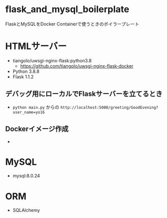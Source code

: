 # flask_and_mysql_boilerplate
FlaskとMySQLをDocker Containerで使うときのボイラープレート

# HTMLサーバー
- tiangolo/uwsgi-nginx-flask:python3.8
  - https://github.com/tiangolo/uwsgi-nginx-flask-docker
- Python 3.8.8
- Flask 1.1.2

## デバッグ用にローカルでFlaskサーバーを立てるとき
- `python main.py` からの `http://localhost:5000/greeting/GoodEvening?user_name=yo16`


## Dockerイメージ作成
- 


# MySQL
- mysql:8.0.24

# ORM
- SQLAlchemy

